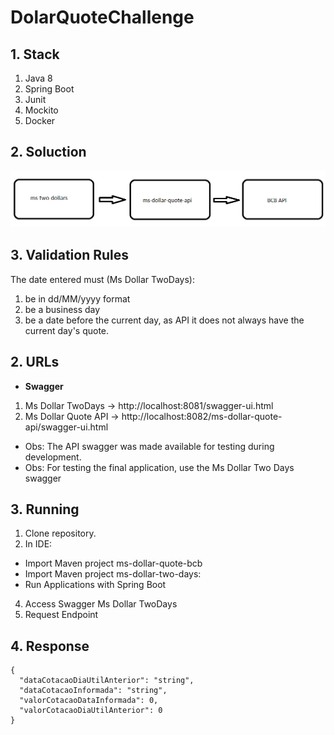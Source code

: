 # DolarQuoteChallenge

## 1. Stack

1. Java 8
2. Spring Boot
3. Junit
4. Mockito
5. Docker

## 2. Soluction
<p align="center">
  <img src="/solution.png">
</p>

## 3. Validation Rules
The date entered must (Ms Dollar TwoDays):

1. be in dd/MM/yyyy format
2. be a business day
3. be a date before the current day, as API it does not always have the current day's quote.

## 2. URLs
* **Swagger**
 1. Ms Dollar TwoDays -> http://localhost:8081/swagger-ui.html
 2. Ms Dollar Quote API -> http://localhost:8082/ms-dollar-quote-api/swagger-ui.html

* Obs: The API swagger was made available for testing during development. 
* Obs: For testing the final application, use the Ms Dollar Two Days swagger

## 3. Running 
1. Clone repository.
2. In IDE:
* Import Maven project ms-dollar-quote-bcb
* Import Maven project ms-dollar-two-days:
* Run Applications with Spring Boot
4. Access Swagger Ms Dollar TwoDays
5. Request Endpoint

## 4. Response
```
{
  "dataCotacaoDiaUtilAnterior": "string",
  "dataCotacaoInformada": "string",
  "valorCotacaoDataInformada": 0,
  "valorCotacaoDiaUtilAnterior": 0
}
```
